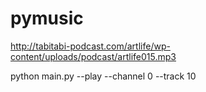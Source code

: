 # pymusic
http://tabitabi-podcast.com/artlife/wp-content/uploads/podcast/artlife015.mp3

python main.py --play --channel 0 --track 10
